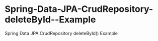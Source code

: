 # Spring-Data-JPA-CrudRepository-deleteById--Example
Spring Data JPA CrudRepository deleteById() Example
